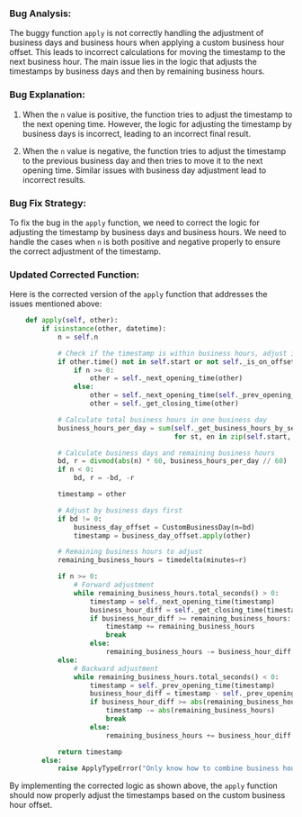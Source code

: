 ### Bug Analysis:
The buggy function `apply` is not correctly handling the adjustment of business days and business hours when applying a custom business hour offset. This leads to incorrect calculations for moving the timestamp to the next business hour. The main issue lies in the logic that adjusts the timestamps by business days and then by remaining business hours.

### Bug Explanation:
1. When the `n` value is positive, the function tries to adjust the timestamp to the next opening time. However, the logic for adjusting the timestamp by business days is incorrect, leading to an incorrect final result.
  
2. When the `n` value is negative, the function tries to adjust the timestamp to the previous business day and then tries to move it to the next opening time. Similar issues with business day adjustment lead to incorrect results.

### Bug Fix Strategy:
To fix the bug in the `apply` function, we need to correct the logic for adjusting the timestamp by business days and business hours. We need to handle the cases when `n` is both positive and negative properly to ensure the correct adjustment of the timestamp.

### Updated Corrected Function:
Here is the corrected version of the `apply` function that addresses the issues mentioned above:
```python
    def apply(self, other):
        if isinstance(other, datetime):
            n = self.n

            # Check if the timestamp is within business hours, adjust if needed
            if other.time() not in self.start or not self._is_on_offset(other):
                if n >= 0:
                    other = self._next_opening_time(other)
                else:
                    other = self._next_opening_time(self._prev_opening_time(other))
                    other = self._get_closing_time(other)

            # Calculate total business hours in one business day
            business_hours_per_day = sum(self._get_business_hours_by_sec(st, en)
                                         for st, en in zip(self.start, self.end))

            # Calculate business days and remaining business hours
            bd, r = divmod(abs(n) * 60, business_hours_per_day // 60)
            if n < 0:
                bd, r = -bd, -r

            timestamp = other

            # Adjust by business days first
            if bd != 0:
                business_day_offset = CustomBusinessDay(n=bd)
                timestamp = business_day_offset.apply(other)

            # Remaining business hours to adjust
            remaining_business_hours = timedelta(minutes=r)

            if n >= 0:
                # Forward adjustment
                while remaining_business_hours.total_seconds() > 0:
                    timestamp = self._next_opening_time(timestamp)
                    business_hour_diff = self._get_closing_time(timestamp) - timestamp
                    if business_hour_diff >= remaining_business_hours:
                        timestamp += remaining_business_hours
                        break
                    else:
                        remaining_business_hours -= business_hour_diff
            else:
                # Backward adjustment
                while remaining_business_hours.total_seconds() < 0:
                    timestamp = self._prev_opening_time(timestamp)
                    business_hour_diff = timestamp - self._prev_opening_time(timestamp)
                    if business_hour_diff >= abs(remaining_business_hours):
                        timestamp -= abs(remaining_business_hours)
                        break
                    else:
                        remaining_business_hours += business_hour_diff

            return timestamp
        else:
            raise ApplyTypeError("Only know how to combine business hour with datetime")
```

By implementing the corrected logic as shown above, the `apply` function should now properly adjust the timestamps based on the custom business hour offset.